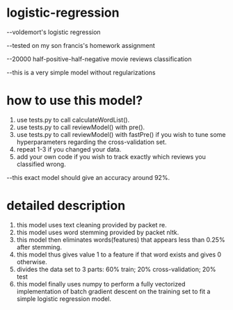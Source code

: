 # logistic-regression
--voldemort's logistic regression

--tested on my son francis's homework assignment

--20000 half-positive-half-negative movie reviews classification

--this is a very simple model without regularizations


# how to use this model?
1. use tests.py to call calculateWordList().
2. use tests.py to call reviewModel() with pre().
3. use tests.py to call reviewModel() with fastPre() if you wish to
tune some hyperparameters regarding the cross-validation set.
4. repeat 1-3 if you changed your data.
5. add your own code if you wish to track exactly which reviews you classified wrong.

--this exact model should give an accuracy around 92%.


# detailed description
1. this model uses text cleaning provided by packet re.
2. this model uses word stemming provided by packet nltk.
3. this model then eliminates words(features) that appears less than 0.25% after stemming.
4. this model thus gives value 1 to a feature if that word exists and gives 0 otherwise.
5. divides the data set to 3 parts: 60% train; 20% cross-validation; 20% test
6. this model finally uses numpy to perform a fully vectorized implementation of 
batch gradient descent on the training set to fit a simple logistic regression model.

